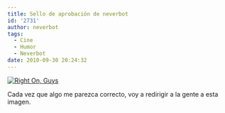 ```yaml
---
title: Sello de aprobación de neverbot
id: '2731'
author: neverbot
tags:
  - Cine
  - Humor
  - Neverbot
date: 2010-09-30 20:24:32
---
```


[![](./Right-On-Guys.gif "Right On, Guys")](./Right-On-Guys.gif)

Cada vez que algo me parezca correcto, voy a redirigir a la gente a esta imagen.
